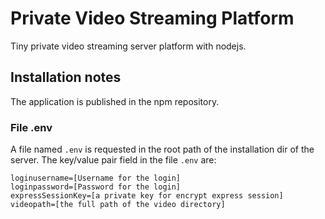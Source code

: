 # Private Video Streaming Platform

Tiny private video streaming server platform with nodejs.

## Installation notes

The application is published in the npm repository.

### File .env

A file named `.env` is requested in the root path of the installation dir of the server. The key/value pair field in the file `.env` are:

    loginusername=[Username for the login]
    loginpassword=[Password for the login]
    expressSessionKey=[a private key for encrypt express session]
    videopath=[the full path of the video directory]


